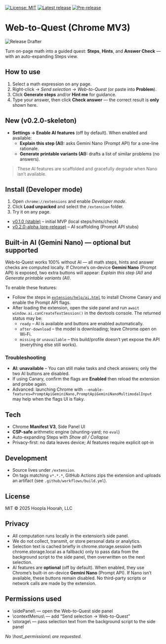 [![License: MIT](https://img.shields.io/badge/License-MIT-green.svg)](LICENSE)
[![Latest release](https://img.shields.io/github/v/release/HooplaHoorah/w2q-extension)](https://github.com/HooplaHoorah/w2q-extension/releases)
[![Pre-release](https://img.shields.io/github/v/release/HooplaHoorah/w2q-extension?include_prereleases&label=pre-release)](https://github.com/HooplaHoorah/w2q-extension/releases)

# Web-to-Quest (Chrome MV3)
![Release Drafter](https://github.com/HooplaHoorah/w2q-extension/actions/workflows/release-drafter.yml/badge.svg)


Turn on-page math into a guided quest: **Steps**, **Hints**, and **Answer Check** — with an auto-expanding Steps view.

## How to use
1. Select a math expression on any page.
2. Right-click → *Send selection → Web-to-Quest* (or paste into **Problem**).
3. Click **Generate steps** and/or **Hint me** for guidance.
4. Type your answer, then click **Check answer** — the correct result is **only** shown here.

## New (v0.2.0-skeleton)
- **Settings → Enable AI features** (off by default). When enabled and available:
  - **Explain this step (AI):** asks Gemini Nano (Prompt API) for a one-line rationale.
  - **Generate printable variants (AI):** drafts a list of similar problems (no answers).

> These AI features are scaffolded and gracefully degrade when Nano isn’t available.

## Install (Developer mode)
1. Open `chrome://extensions` and enable *Developer mode*.
2. Click **Load unpacked** and select the `/extension` folder.
3. Try it on any page.
- [v0.1.0 (stable)](https://github.com/HooplaHoorah/w2q-extension/releases/tag/v0.1.0) – initial MVP (local steps/hints/check)
- [v0.2.0-alpha (pre-release)](https://github.com/HooplaHoorah/w2q-extension/releases/tag/v0.2.0-alpha) – AI scaffolding (Prompt API stubs)


## Built‑in AI (Gemini Nano) — optional but supported

Web‑to‑Quest works 100% without AI — all math steps, hints and answer checks are computed locally. If Chrome’s on‑device **Gemini Nano** (Prompt API) is exposed, two extra buttons will appear: *Explain this step (AI)* and *Generate printable variants (AI)*.

To enable these features:
- Follow the steps in [`extension/help/ai.html`](extension/help/ai.html) to install Chrome Canary and enable the Prompt API flags.
- After loading the extension, open the side panel and run `await window.ai.canCreateTextSession()` in the devtools console. The returned status may be:
  - `ready` – AI is available and buttons are enabled automatically.
  - `after-download` – the model is downloading; leave Chrome open on Wi‑Fi.
  - `missing` or `unavailable` – this build/profile doesn’t yet expose the API (everything else still works).

### Troubleshooting
- **AI: unavailable** – You can still make tasks and check answers; only the two AI buttons are disabled.
- If using Canary, confirm the flags are **Enabled** then reload the extension and probe again.
- Advanced: launching Chrome with `--enable-features=PromptApiGeminiNano,PromptApiGeminiNanoMultimodalInput` may help when the flags UI is flaky.


## Tech
- Chrome **Manifest V3**, Side Panel UI
- **CSP-safe** arithmetic engine (shunting-yard; no `eval`)
- Auto-expanding Steps with *Show all / Collapse*
- Privacy-first: no data leaves device; AI features require explicit opt-in

## Development
- Source lives under `/extension`.
- On tags matching `v*.*.*`, GitHub Actions zips the extension and uploads an artifact (see `.github/workflows/build.yml`).

## License
MIT © 2025 Hoopla Hoorah, LLC



## Privacy

- All computation runs locally in the extension’s side panel.
- We do not collect, transmit, or store personal data or analytics.
- Selection text is cached briefly in chrome.storage.session (with chrome.storage.local as a fallback) only to pass data from the background script to the side panel, then overwritten on the next selection.
- AI features are **optional** (off by default). When enabled, they use Chrome’s built-in on-device **Gemini Nano** (Prompt API). If Nano isn’t available, these buttons remain disabled. No third-party scripts or network calls are made by the extension.

## Permissions used

- \sidePanel\ — open the Web-to-Quest side panel  
- \contextMenus\ — add “Send selection → Web-to-Quest”  
- \storage\ — pass selection text from the background script to the side panel

*No \host_permissions\ are requested.*

